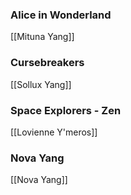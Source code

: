 ### Alice in Wonderland
[[Mituna Yang]]

### Cursebreakers
[[Sollux Yang]]

### Space Explorers - Zen
[[Lovienne Y'meros]]

### Nova Yang
[[Nova Yang]]
